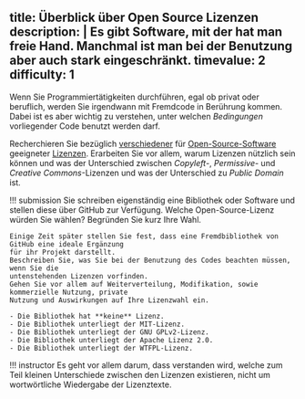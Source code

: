 title: Überblick über Open Source Lizenzen
description: |
  Es gibt Software, mit der hat man freie Hand. Manchmal ist man bei der Benutzung aber auch stark
  eingeschränkt. 
timevalue: 2
difficulty: 1
---
Wenn Sie Programmiertätigkeiten durchführen, egal ob privat oder beruflich, werden Sie
irgendwann mit Fremdcode in Berührung kommen. 
Dabei ist es aber wichtig zu verstehen, unter welchen _Bedingungen_ vorliegender Code
benutzt werden darf.

Recherchieren Sie bezüglich [verschiedener](https://github.com/readme/guides/open-source-licensing)
für [Open-Source-Software](https://opensource.org/licenses) geeigneter [Lizenzen](https://tldrlegal.com/).
Erarbeiten Sie vor allem, warum Lizenzen nützlich sein können und was der Unterschied zwischen
_Copyleft_-, _Permissive_- und _Creative Commons_-Lizenzen und was der Unterschied zu _Public
Domain_ ist.

!!! submission
    Sie schreiben eigenständig eine Bibliothek oder Software und stellen diese über GitHub zur
    Verfügung. 
    Welche Open-Source-Lizenz würden Sie wählen? Begründen Sie kurz Ihre Wahl.
    
    Einige Zeit später stellen Sie fest, dass eine Fremdbibliothek von GitHub eine ideale Ergänzung 
    für ihr Projekt darstellt.
    Beschreiben Sie, was Sie bei der Benutzung des Codes beachten müssen, wenn Sie die 
    untenstehenden Lizenzen vorfinden. 
    Gehen Sie vor allem auf Weiterverteilung, Modifikation, sowie kommerzielle Nutzung, private 
    Nutzung und Auswirkungen auf Ihre Lizenzwahl ein. 
    
    - Die Bibliothek hat **keine** Lizenz.
    - Die Bibliothek unterliegt der MIT-Lizenz.
    - Die Bibliothek unterliegt der GNU GPLv2-Lizenz.
    - Die Bibliothek unterliegt der Apache Lizenz 2.0.
    - Die Bibliothek unterliegt der WTFPL-Lizenz.

!!! instructor
    Es geht vor allem darum, dass verstanden wird, welche zum Teil kleinen Unterschiede zwischen den
    Lizenzen existieren, nicht um wortwörtliche Wiedergabe der Lizenztexte.
